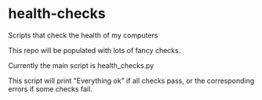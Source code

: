 # health-checks
Scripts that check the health of my computers

This repo will be populated with lots of fancy checks.

Currently the main script is health_checks.py

This script will print "Everything ok" if all checks pass,
or the corresponding errors if some checks fail.
